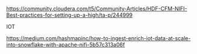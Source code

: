 https://community.cloudera.com/t5/Community-Articles/HDF-CFM-NIFI-Best-practices-for-setting-up-a-high/ta-p/244999


IOT

https://medium.com/hashmapinc/how-to-ingest-enrich-iot-data-at-scale-into-snowflake-with-apache-nifi-5b57c313a06f
